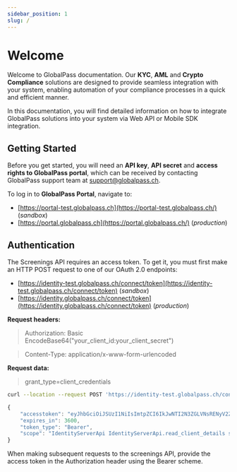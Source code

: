 ```yaml
---
sidebar_position: 1
slug: /
---
```

# Welcome

Welcome to GlobalPass documentation. Our **KYC**, **AML** and **Crypto Compliance** solutions are designed to provide seamless integration with your system, enabling automation of your compliance processes in a quick and efficient manner.

In this documentation, you will find detailed information on how to integrate GlobalPass solutions into your system via Web API or Mobile SDK integration.

## Getting Started

Before you get started, you will need an **API key**,  **API secret** and **access rights to GlobalPass portal**, which can be received by contacting GlobalPass support team at support@globalpass.ch.

To log in to **GlobalPass Portal**, navigate to:

* [https://portal-test.globalpass.ch](https://portal-test.globalpass.ch/) (*sandbox*)
* [https://portal.globalpass.ch](https://portal.globalpass.ch/) (*production*)

## Authentication

The Screenings API requires an access token. To get it, you must first make an HTTP POST request to one of our OAuth 2.0 endpoints:

* [https://identity-test.globalpass.ch/connect/token](https://identity-test.globalpass.ch/connect/token) (*sandbox*)
* [https://identity.globalpass.ch/connect/token](https://identity.globalpass.ch/connect/token) (*production*)

**Request headers:**

> Authorization: Basic EncodeBase64("your_client_id:your_client_secret")

> Content-Type: application/x-www-form-urlencoded

**Request data:**

> grant_type=client_credentials

```bash title="Example request"
curl --location --request POST 'https://identity-test.globalpass.ch/connect/token' --header 'Authorization: Basic NmY5YzY3ZGQtMzAxOC00OTlkLWFlZGUtMzg2NTlhNTQ2ODkwOktCb0lzcGplRks5bFhZU25ET1ZN' --header 'Content-Type: application/x-www-form-urlencoded' --data-urlencode 'grant_type=client_credentials'
```

```js title="Example response"
{
    "accesstoken": "eyJhbGciOiJSUzI1NiIsImtpZCI6IkJwNTI2N3ZGLVNsRENyV2ZDQ0NtYUEiLCJ0eXAiOiJhdCtqd3QifQ.eyJuYmYiOjE2NDk4MzU2NjcsImV4cCI6MTY0OTgzOTI2NywiaXNzIjoiaHR0cHM6Ly9pZGVudGl0eS10ZXN0Lmdsb2JhbHBhc3MuY2giLCJhdWQiOlsiSWRlbnRpdHlTZXJ2ZXJBcGkiLCJzY3JlZW5pbmdzIl0sImNsaWVudF9pZCI6IjZmOWM2N2RkLTMwMTgtNDk5ZC1hZWRlLTM4NjU5YTU0Njg5MCIsImNsaWVudF9uYW1lIjoiRGVtbyBDb21wYW55MzY4MjIyNzEtODYwMS00OWQwLTllZGQtZDgwNDFhOWVkY2NlIiwic2NvcGUiOlsiSWRlbnRpdHlTZXJ2ZXJBcGkiLCJJZGVudGl0eVNlcnZlckFwaS5yZWFkX2NsaWVudF9kZXRhaWxzIiwic2NyZWVuaW5ncyJdfQ.d3YiIcok2iuDNJHFmcT0hIqhhgvcQKBKQKZcWQALte6Fdct9u3iIYOFDeKHl9yIzrzcQ1dgdnPeugz58NhDO0ZatGLLFJSr7E7TiTJyzvaIyGtbqzRCPv87PPM4-NJuw1crjN0ziutTdy0ZMwHJORwt60SICoxyk0apqEiCgwMQwiL8K87LIHt8a1i-z-XCRTksCbxN8TqxmU8sik3y6R1kef80JveZ93W8mI1gUPYZ0hDPj5DbwrVxqod3VL6LyjDLOJMiCxOZZa4rKlTozER23lsadvqbeT1el7jWnCbPWbP5Lk6zKH2BMIsaNLpZUE\_PsV0n8ywQxewcAQORDJg",
    "expires_in": 3600,
    "token_type": "Bearer",
    "scope": "IdentityServerApi IdentityServerApi.read_client_details screenings"
}
```

When making subsequent requests to the screenings API, provide the access token in the Authorization header using the Bearer scheme.
